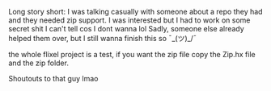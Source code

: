 
Long story short:
I was talking casually with someone about a repo they had and they needed zip support.
I was interested but I had to work on some secret shit I can't tell cos I dont wanna lol
Sadly, someone else already helped them over, but I still wanna finish this so ¯\_(ツ)_/¯

the whole flixel project is a test, if you want the zip file copy the Zip.hx file and the zip folder.

Shoutouts to that guy lmao
